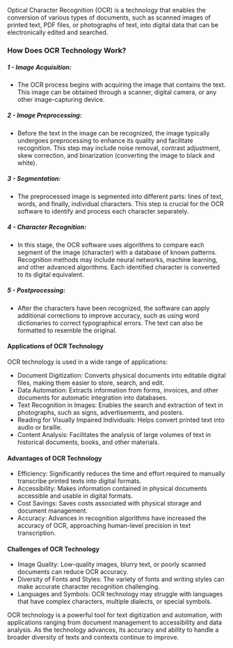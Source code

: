 Optical Character Recognition (OCR) is a technology that enables the conversion of various types of documents, such as scanned images of printed text, PDF files, or photographs of text, into digital data that can be electronically edited and searched.

### How Does OCR Technology Work?

##### 1 - Image Acquisition:

- The OCR process begins with acquiring the image that contains the text. This image can be obtained through a scanner, digital camera, or any other image-capturing device.

##### 2 - Image Preprocessing:

- Before the text in the image can be recognized, the image typically undergoes preprocessing to enhance its quality and facilitate recognition. This step may include noise removal, contrast adjustment, skew correction, and binarization (converting the image to black and white).

##### 3 - Segmentation:

- The preprocessed image is segmented into different parts: lines of text, words, and finally, individual characters. This step is crucial for the OCR software to identify and process each character separately.

##### 4 - Character Recognition:

- In this stage, the OCR software uses algorithms to compare each segment of the image (character) with a database of known patterns. Recognition methods may include neural networks, machine learning, and other advanced algorithms. Each identified character is converted to its digital equivalent.

##### 5 - Postprocessing:

- After the characters have been recognized, the software can apply additional corrections to improve accuracy, such as using word dictionaries to correct typographical errors. The text can also be formatted to resemble the original.

#### Applications of OCR Technology
OCR technology is used in a wide range of applications:

- Document Digitization: Converts physical documents into editable digital files, making them easier to store, search, and edit.
- Data Automation: Extracts information from forms, invoices, and other documents for automatic integration into databases.
- Text Recognition in Images: Enables the search and extraction of text in photographs, such as signs, advertisements, and posters.
- Reading for Visually Impaired Individuals: Helps convert printed text into audio or braille.
- Content Analysis: Facilitates the analysis of large volumes of text in historical documents, books, and other materials.

#### Advantages of OCR Technology
- Efficiency: Significantly reduces the time and effort required to manually transcribe printed texts into digital formats.
- Accessibility: Makes information contained in physical documents accessible and usable in digital formats.
- Cost Savings: Saves costs associated with physical storage and document management.
- Accuracy: Advances in recognition algorithms have increased the accuracy of OCR, approaching human-level precision in text transcription.

#### Challenges of OCR Technology
- Image Quality: Low-quality images, blurry text, or poorly scanned documents can reduce OCR accuracy.
- Diversity of Fonts and Styles: The variety of fonts and writing styles can make accurate character recognition challenging.
- Languages and Symbols: OCR technology may struggle with languages that have complex characters, multiple dialects, or special symbols.


OCR technology is a powerful tool for text digitization and automation, with applications ranging from document management to accessibility and data analysis. As the technology advances, its accuracy and ability to handle a broader diversity of texts and contexts continue to improve.